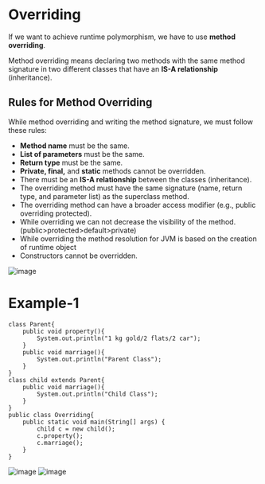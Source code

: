 # Overriding

If we want to achieve runtime polymorphism, we have to use **method overriding**.

Method overriding means declaring two methods with the same method signature in two different classes that have an **IS-A relationship** (inheritance).

## Rules for Method Overriding

While method overriding and writing the method signature, we must follow these rules:

- **Method name** must be the same.
- **List of parameters** must be the same.
- **Return type** must be the same.
- **Private, final,** and **static** methods cannot be overridden.
- There must be an **IS-A relationship** between the classes (inheritance).
- The overriding method must have the same signature (name, return type, and
parameter list) as the superclass method.
- The overriding method can have a broader access modifier (e.g., public overriding
protected).
- While overriding we can not decrease the visibility of the method.(public>protected>default>private)
- While overriding the method resolution for JVM is based on the creation of runtime object
- Constructors cannot be overridden.

![image](https://github.com/user-attachments/assets/cad342f9-eb47-486b-af0c-e10b222188e8)
# Example-1
```
class Parent{
    public void property(){
        System.out.println("1 kg gold/2 flats/2 car");
    }
    public void marriage(){
        System.out.println("Parent Class");
    }
}
class child extends Parent{
    public void marriage(){
        System.out.println("Child Class");
    }
}
public class Overriding{
    public static void main(String[] args) {
        child c = new child();
        c.property();
        c.marriage();
    }
}
```
![image](https://github.com/user-attachments/assets/a3ae7680-35c6-4f16-9bd5-c57d65a9aae5)
![image](https://github.com/user-attachments/assets/a3ae7680-35c6-4f16-9bd5-c57d65a9aae5)
